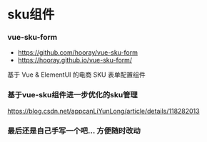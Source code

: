 # sku组件

### vue-sku-form

- https://github.com/hooray/vue-sku-form
- https://hooray.github.io/vue-sku-form/

基于 Vue & ElementUI 的电商 SKU 表单配置组件

### 基于vue-sku组件进一步优化的sku管理

https://blog.csdn.net/appcanLiYunLong/article/details/118282013

### 最后还是自己手写一个吧... 方便随时改动
